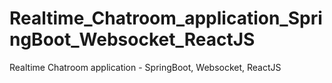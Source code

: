 # Realtime_Chatroom_application_SpringBoot_Websocket_ReactJS
Realtime Chatroom application - SpringBoot, Websocket, ReactJS
